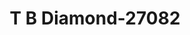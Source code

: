 ---
f_zip-code: 2128
f_state-code: MA
title: T B Diamond-27082
f_phone: 617-568-9191
f_city-only: Boston
f_address: 48 Maverick Square East Bosto
f_location-unique-id: '27082'
slug: t-b-diamond-27082
updated-on: '2024-05-30T13:46:58.046Z'
created-on: '2024-05-30T13:36:59.803Z'
published-on: '2024-05-30T13:54:32.469Z'
f_city-state: cms/city/boston-ma.md
f_company: cms/company/t-b-diamond.md
f_state: cms/state/massachusetts.md
layout: '[payday-loan].html'
tags: payday-loan
---